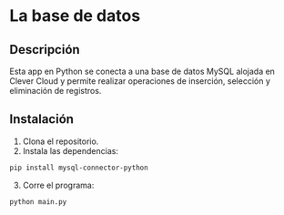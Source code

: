 # La base de datos

## Descripción
Esta app en Python se conecta a una base de datos MySQL alojada en Clever Cloud y permite realizar operaciones de inserción, selección y eliminación de registros.

## Instalación
1. Clona el repositorio.
2. Instala las dependencias:
```sh
pip install mysql-connector-python
```
3. Corre el programa:
```sh
python main.py
```
